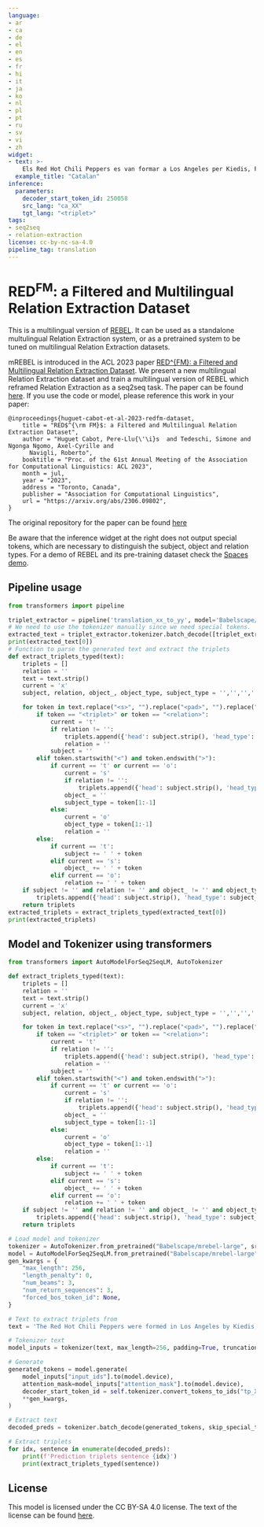 ```yaml
---
language:
- ar
- ca
- de
- el
- en
- es
- fr
- hi
- it
- ja
- ko
- nl
- pl
- pt
- ru
- sv
- vi
- zh
widget:
- text: >-
    Els Red Hot Chili Peppers es van formar a Los Angeles per Kiedis, Flea, el guitarrista Hillel Slovak i el bateria Jack Irons.
  example_title: "Catalan"
inference:
  parameters: 
    decoder_start_token_id: 250058
    src_lang: "ca_XX"
    tgt_lang: "<triplet>"
tags:
- seq2seq
- relation-extraction
license: cc-by-nc-sa-4.0
pipeline_tag: translation
---
```

# RED<sup>FM</sup>: a Filtered and Multilingual Relation Extraction Dataset

This is a multilingual version of [REBEL](https://huggingface.co/Babelscape/rebel-large). It can be used as a standalone multulingual Relation Extraction system, or as a pretrained system to be tuned on multilingual Relation Extraction datasets.

mREBEL is introduced in the ACL 2023 paper [RED^{FM}: a Filtered and Multilingual Relation Extraction Dataset](https://arxiv.org/abs/2306.09802). We present a new multilingual Relation Extraction dataset and train a multilingual version of REBEL which reframed Relation Extraction as a seq2seq task. The paper can be found [here](https://arxiv.org/abs/2306.09802). If you use the code or model, please reference this work in your paper:

    @inproceedings{huguet-cabot-et-al-2023-redfm-dataset,
        title = "RED$^{\rm FM}$: a Filtered and Multilingual Relation Extraction Dataset",
        author = "Huguet Cabot, Pere-Llu{\'\i}s  and Tedeschi, Simone and Ngonga Ngomo, Axel-Cyrille and
          Navigli, Roberto",
        booktitle = "Proc. of the 61st Annual Meeting of the Association for Computational Linguistics: ACL 2023",
        month = jul,
        year = "2023",
        address = "Toronto, Canada",
        publisher = "Association for Computational Linguistics",
        url = "https://arxiv.org/abs/2306.09802",
    }

The original repository for the paper can be found [here](https://github.com/Babelscape/rebel)

Be aware that the inference widget at the right does not output special tokens, which are necessary to distinguish the subject, object and relation types. For a demo of REBEL and its pre-training dataset check the [Spaces demo](https://huggingface.co/spaces/Babelscape/rebel-demo).

## Pipeline usage

```python
from transformers import pipeline

triplet_extractor = pipeline('translation_xx_to_yy', model='Babelscape/mrebel-large', tokenizer='Babelscape/mrebel-large')
# We need to use the tokenizer manually since we need special tokens.
extracted_text = triplet_extractor.tokenizer.batch_decode([triplet_extractor("The Red Hot Chili Peppers were formed in Los Angeles by Kiedis, Flea, guitarist Hillel Slovak and drummer Jack Irons.", decoder_start_token_id=250058, src_lang="en_XX", tgt_lang="<triplet>", return_tensors=True, return_text=False)[0]["translation_token_ids"]]) # change en_XX for the language of the source.
print(extracted_text[0])
# Function to parse the generated text and extract the triplets
def extract_triplets_typed(text):
    triplets = []
    relation = ''
    text = text.strip()
    current = 'x'
    subject, relation, object_, object_type, subject_type = '','','','',''

    for token in text.replace("<s>", "").replace("<pad>", "").replace("</s>", "").replace("tp_XX", "").replace("__en__", "").split():
        if token == "<triplet>" or token == "<relation>":
            current = 't'
            if relation != '':
                triplets.append({'head': subject.strip(), 'head_type': subject_type, 'type': relation.strip(),'tail': object_.strip(), 'tail_type': object_type})
                relation = ''
            subject = ''
        elif token.startswith("<") and token.endswith(">"):
            if current == 't' or current == 'o':
                current = 's'
                if relation != '':
                    triplets.append({'head': subject.strip(), 'head_type': subject_type, 'type': relation.strip(),'tail': object_.strip(), 'tail_type': object_type})
                object_ = ''
                subject_type = token[1:-1]
            else:
                current = 'o'
                object_type = token[1:-1]
                relation = ''
        else:
            if current == 't':
                subject += ' ' + token
            elif current == 's':
                object_ += ' ' + token
            elif current == 'o':
                relation += ' ' + token
    if subject != '' and relation != '' and object_ != '' and object_type != '' and subject_type != '':
        triplets.append({'head': subject.strip(), 'head_type': subject_type, 'type': relation.strip(),'tail': object_.strip(), 'tail_type': object_type})
    return triplets
extracted_triplets = extract_triplets_typed(extracted_text[0])
print(extracted_triplets)
```

## Model and Tokenizer using transformers

```python
from transformers import AutoModelForSeq2SeqLM, AutoTokenizer

def extract_triplets_typed(text):
    triplets = []
    relation = ''
    text = text.strip()
    current = 'x'
    subject, relation, object_, object_type, subject_type = '','','','',''

    for token in text.replace("<s>", "").replace("<pad>", "").replace("</s>", "").replace("tp_XX", "").replace("__en__", "").split():
        if token == "<triplet>" or token == "<relation>":
            current = 't'
            if relation != '':
                triplets.append({'head': subject.strip(), 'head_type': subject_type, 'type': relation.strip(),'tail': object_.strip(), 'tail_type': object_type})
                relation = ''
            subject = ''
        elif token.startswith("<") and token.endswith(">"):
            if current == 't' or current == 'o':
                current = 's'
                if relation != '':
                    triplets.append({'head': subject.strip(), 'head_type': subject_type, 'type': relation.strip(),'tail': object_.strip(), 'tail_type': object_type})
                object_ = ''
                subject_type = token[1:-1]
            else:
                current = 'o'
                object_type = token[1:-1]
                relation = ''
        else:
            if current == 't':
                subject += ' ' + token
            elif current == 's':
                object_ += ' ' + token
            elif current == 'o':
                relation += ' ' + token
    if subject != '' and relation != '' and object_ != '' and object_type != '' and subject_type != '':
        triplets.append({'head': subject.strip(), 'head_type': subject_type, 'type': relation.strip(),'tail': object_.strip(), 'tail_type': object_type})
    return triplets

# Load model and tokenizer
tokenizer = AutoTokenizer.from_pretrained("Babelscape/mrebel-large", src_lang="en_XX", "tgt_lang": "tp_XX") # Here we set English as source language. To change the source language just change it here or swap the first token of the input for your desired language
model = AutoModelForSeq2SeqLM.from_pretrained("Babelscape/mrebel-large")
gen_kwargs = {
    "max_length": 256,
    "length_penalty": 0,
    "num_beams": 3,
    "num_return_sequences": 3,
    "forced_bos_token_id": None,
}

# Text to extract triplets from
text = 'The Red Hot Chili Peppers were formed in Los Angeles by Kiedis, Flea, guitarist Hillel Slovak and drummer Jack Irons.'

# Tokenizer text
model_inputs = tokenizer(text, max_length=256, padding=True, truncation=True, return_tensors = 'pt')

# Generate
generated_tokens = model.generate(
    model_inputs["input_ids"].to(model.device),
    attention_mask=model_inputs["attention_mask"].to(model.device),
    decoder_start_token_id = self.tokenizer.convert_tokens_to_ids("tp_XX"),
    **gen_kwargs,
)

# Extract text
decoded_preds = tokenizer.batch_decode(generated_tokens, skip_special_tokens=False)

# Extract triplets
for idx, sentence in enumerate(decoded_preds):
    print(f'Prediction triplets sentence {idx}')
    print(extract_triplets_typed(sentence))
```

## License

This model is licensed under the CC BY-SA 4.0 license. The text of the license can be found [here](https://creativecommons.org/licenses/by-nc-sa/4.0/).